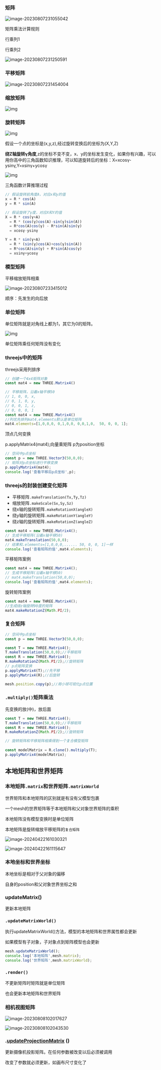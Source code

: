 ### 矩阵

![image-20230807231055042](img/image-20230807231055042.png)

矩阵乘法计算规则

行乘列1

行乘列2

![image-20230807231250591](img/image-20230807231250591.png)

### 平移矩阵 



![image-20230807231454004](img/image-20230807231454004.png)

###  缩放矩阵

![img](http://www.webgl3d.cn/imgwegpu/%E7%BC%A9%E6%94%BE%E7%9F%A9%E9%98%B5%E9%AA%8C%E8%AF%81%E8%AE%A1%E7%AE%97.jpg)

###  旋转矩阵                                                                                                                  

![img](http://www.webgl3d.cn/imgwegpu/%E7%BB%95z%E8%BD%B4%E6%97%8B%E8%BD%AC%E7%9F%A9%E9%98%B5.jpg)

假设一个点的坐标是(x,y,z),经过旋转变换后的坐标为(X,Y,Z)

**绕Z轴旋转γ角度**,z的坐标不变不变，x、y的坐标发生变化，如果你有兴趣，可以用你高中的三角函数知识推理，可以知道旋转后的坐标：X=xcosγ-ysinγ,Y=xsinγ+ycosγ

![img](http://www.webgl3d.cn/imgwegpu/%E7%BB%95%E7%9D%80z%E8%BD%B4%E6%97%8B%E8%BD%AC%E5%90%8E%E5%9D%90%E6%A0%87%E8%AE%A1%E7%AE%97.jpg)

三角函数计算推理过程

```js
// 假设旋转前角度A，对应x和y的值
x = R * cos(A)
y = R * sin(A)

// 假设旋转了γ度，对应X和Y的值
X = R * cos(γ+A)
  = R * (cos(γ)cos(A)-sin(γ)sin(A))
  = R*cos(A)cos(γ) - R*sin(A)sin(γ)
  = xcosγ-ysinγ

Y = R * sin(γ+A)
  = R * (sin(γ)cos(A)+cos(γ)sin(A))
  = R*cos(A)sin(γ) + R*sin(A)cos(γ)
  = xsinγ+ycosγ
```

### 模型矩阵

平移缩放矩阵相乘

![image-20230807233415012](img/image-20230807233415012.png)

顺序：先发生的向后放

###  单位矩阵

单位矩阵就是对角线上都为1，其它为0的矩阵。

![img](http://www.webgl3d.cn/imgwegpu/%E5%8D%95%E4%BD%8D%E7%9F%A9%E9%98%B5.jpg)

单位矩阵乘任何矩阵没有变化

### threejs中的矩阵

threejs采用列排序

```javascript
// 创建一个4x4矩阵对象
const mat4 = new THREE.Matrix4()

// 平移矩阵，沿着x轴平移50
// 1, 0, 0, x,
// 0, 1, 0, y,
// 0, 0, 1, z,
// 0, 0, 0, 1
const mat4 = new THREE.Matrix4()
//列优先排列mat4.elements默认是单位矩阵
mat4.elements=[1,0,0,0, 0,1,0,0, 0,0,1,0,  50, 0, 0, 1];
```

顶点几何变换

p.applyMatrix4(mat4);向量乘矩阵 p为position坐标

```javascript
// 空间中p点坐标
const p = new THREE.Vector3(50,0,0);
// 矩阵对p点坐标进行平移变换
p.applyMatrix4(mat4);
console.log('查看平移后p点坐标',p);
```

### threejs的封装创建变化矩阵

- 平移矩阵`.makeTranslation(Tx,Ty,Tz)`
- 缩放矩阵`.makeScale(Sx,Sy,Sz)`
- 绕x轴的旋转矩阵`.makeRotationX(angleX)`
- 绕y轴的旋转矩阵`.makeRotationY(angleY)`
- 绕z轴的旋转矩阵`.makeRotationZ(angleZ)`

```javascript
const mat4 = new THREE.Matrix4();
// 生成平移矩阵(沿着x轴平移50)
mat4.makeTranslation(50,0,0);
// 结果和.elements=[1,0,0,0,...... 50, 0, 0, 1]一样
console.log('查看矩阵的值',mat4.elements);
```

平移矩阵案例

```javascript
const mat4 = new THREE.Matrix4();
// 生成平移矩阵(沿着x轴平移50)
// mat4.makeTranslation(50,0,0);
console.log('查看矩阵的值',mat4.elements);
```

旋转矩阵案例

```javascript
const mat4 = new THREE.Matrix4();
//生成绕z轴旋转90度的矩阵
mat4.makeRotationZ(Math.PI/2);
```

### 复合矩阵

```javascript
// 空间中p点坐标
const p = new THREE.Vector3(50,0,0);

const T = new THREE.Matrix4();
T.makeTranslation(50,0,0);//平移矩阵
const R = new THREE.Matrix4();
R.makeRotationZ(Math.PI/2);//旋转矩阵
// p点矩阵变换
p.applyMatrix4(T);//先平移
p.applyMatrix4(R);//后旋转

mesh.position.copy(p);//用小球可视化p点位置
```

### `.multiply()`矩阵乘法

先变换的放(中)，放后面

```javascript
const T = new THREE.Matrix4();
T.makeTranslation(50,0,0);//平移矩阵
const R = new THREE.Matrix4();
R.makeRotationZ(Math.PI/2);//旋转矩阵

// 旋转矩阵和平移矩阵相乘得到一个复合模型矩阵
 
const modelMatrix = R.clone().multiply(T);
p.applyMatrix4(modelMatrix);
```

## 本地矩阵和世界矩阵

### 本地矩阵`.matrix`和世界矩阵`.matrixWorld`

世界矩阵和本地矩阵的区别就是有没有父模型包裹

一个mesh的世界矩阵等于本地矩阵和父对象世界矩阵的乘积



本地矩阵没有模型变换时是单位矩阵

本地矩阵是旋转缩放平移矩阵的`复合矩阵`

![image-20240422161030321](img/image-20240422161030321.png)

![image-20240422161115647](img/image-20240422161115647.png)

### 本地坐标和世界坐标

本地坐标是相对于父对象的偏移

自身的position和父对象世界坐标之和 

### updateMatrix()

更新本地矩阵

### `.updateMatrixWorld()`

执行updateMatrixWorld()方法，模型的本地矩阵和世界属性都会更新

如果模型有子对象，子对象点到矩阵模型也会更新

```javascript
mesh.updateMatrixWorld();
console.log('本地矩阵',mesh.matrix);
console.log('世界矩阵',mesh.matrixWorld);
```

### `.render()`

不更新矩阵时矩阵就是单位矩阵

也会更新本地矩阵和世界矩阵

### 相机视图矩阵

![image-20230808102017627](img/image-20230808102017627.png)

![image-20230808102043530](img/image-20230808102043530.png)

### .[updateProjectionMatrix](https://threejs.org/docs/index.html#api/zh/cameras/PerspectiveCamera.updateProjectionMatrix) ()

更新摄像机投影矩阵。在任何参数被改变以后必须被调用

改变了参数就必须更新，如画布尺寸变化了